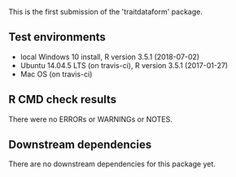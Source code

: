 This is the first submission of the 'traitdataform' package. 

## Test environments

* local Windows 10 install, R version 3.5.1 (2018-07-02)
* Ubuntu 14.04.5 LTS (on travis-ci), R version 3.5.1 (2017-01-27)
* Mac OS (on travis-ci)

## R CMD check results

There were no ERRORs or WARNINGs or NOTES. 

## Downstream dependencies

There are no downstream dependencies for this package yet. 
